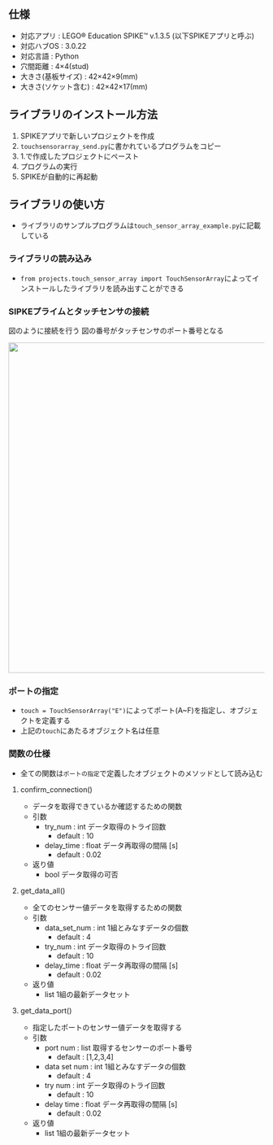 ## 仕様
- 対応アプリ : LEGO® Education SPIKE™ v.1.3.5 (以下SPIKEアプリと呼ぶ)
- 対応ハブOS : 3.0.22
- 対応言語 : Python
- 穴間距離 : 4×4(stud)
- 大きさ(基板サイズ) : 42×42×9(mm)
- 大きさ(ソケット含む) : 42×42×17(mm)

## ライブラリのインストール方法
1. SPIKEアプリで新しいプロジェクトを作成
2. ```touchsensorarray_send.py```に書かれているプログラムをコピー
3. 1.で作成したプロジェクトにペースト
4. プログラムの実行
5. SPIKEが自動的に再起動

## ライブラリの使い方
- ライブラリのサンプルプログラムは```touch_sensor_array_example.py```に記載している

### ライブラリの読み込み
- ```from projects.touch_sensor_array import TouchSensorArray```によってインストールしたライブラリを読み出すことができる

### SIPKEプライムとタッチセンサの接続
図のように接続を行う
図の番号がタッチセンサのポート番号となる
<div align="center">
<img src="https://user-images.githubusercontent.com/42668499/147165235-5bf6cc65-e6c9-4947-8e54-9cf64f8cb1c5.png" width="650">
</div>

### ポートの指定
- ```touch = TouchSensorArray("E")```によってポート(A~F)を指定し、オブジェクトを定義する
- 上記の```touch```にあたるオブジェクト名は任意

### 関数の仕様
- 全ての関数は```ポートの指定```で定義したオブジェクトのメソッドとして読み込む

1. confirm_connection()
    - データを取得できているか確認するための関数
    - 引数
        - try_num : int データ取得のトライ回数
            - default : 10
        - delay_time : float データ再取得の間隔 [s]
            - default : 0.02
    - 返り値 
        - bool データ取得の可否

2. get_data_all()
    - 全てのセンサー値データを取得するための関数
    - 引数
        - data_set_num : int 1組とみなすデータの個数
            - default : 4
        - try_num : int データ取得のトライ回数
            - default : 10
        - delay_time : float データ再取得の間隔 [s]
            - default : 0.02
    - 返り値
        - list 1組の最新データセット

3. get_data_port()
    - 指定したポートのセンサー値データを取得する 
    - 引数
        - port num : list 取得するセンサーのポート番号
            - default : [1,2,3,4]
        - data set num : int 1組とみなすデータの個数
            - default : 4
        - try num : int データ取得のトライ回数
            - default : 10
        - delay time : float データ再取得の間隔 [s]
            - default : 0.02
    - 返り値
        - list 1組の最新データセット
